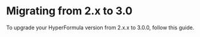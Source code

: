# Migrating from 2.x to 3.0

To upgrade your HyperFormula version from 2.x.x to 3.0.0, follow this guide.

